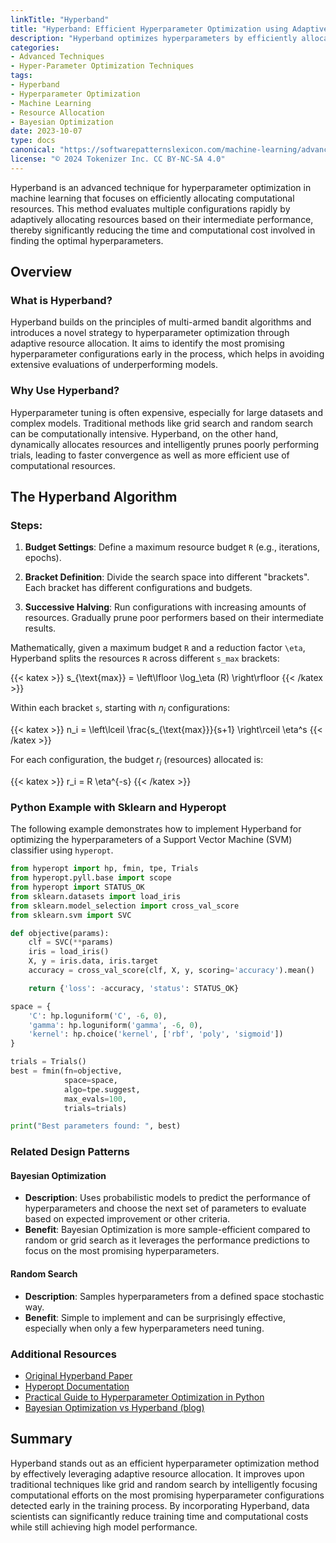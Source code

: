 ```yaml
---
linkTitle: "Hyperband"
title: "Hyperband: Efficient Hyperparameter Optimization using Adaptive Resource Allocation"
description: "Hyperband optimizes hyperparameters by efficiently allocating resources based on intermediate performance assessments, reducing training time and resource wastage."
categories:
- Advanced Techniques
- Hyper-Parameter Optimization Techniques
tags:
- Hyperband
- Hyperparameter Optimization
- Machine Learning
- Resource Allocation
- Bayesian Optimization
date: 2023-10-07
type: docs
canonical: "https://softwarepatternslexicon.com/machine-learning/advanced-techniques/hyper-parameter-optimization-techniques/hyperband"
license: "© 2024 Tokenizer Inc. CC BY-NC-SA 4.0"
---
```


Hyperband is an advanced technique for hyperparameter optimization in machine learning that focuses on efficiently allocating computational resources. This method evaluates multiple configurations rapidly by adaptively allocating resources based on their intermediate performance, thereby significantly reducing the time and computational cost involved in finding the optimal hyperparameters.

## Overview

### What is Hyperband?

Hyperband builds on the principles of multi-armed bandit algorithms and introduces a novel strategy to hyperparameter optimization through adaptive resource allocation. It aims to identify the most promising hyperparameter configurations early in the process, which helps in avoiding extensive evaluations of underperforming models.

### Why Use Hyperband?

Hyperparameter tuning is often expensive, especially for large datasets and complex models. Traditional methods like grid search and random search can be computationally intensive. Hyperband, on the other hand, dynamically allocates resources and intelligently prunes poorly performing trials, leading to faster convergence as well as more efficient use of computational resources.

## The Hyperband Algorithm

### Steps:

1. **Budget Settings**:
   Define a maximum resource budget `R` (e.g., iterations, epochs).
   
2. **Bracket Definition**:
   Divide the search space into different "brackets". Each bracket has different configurations and budgets.

3. **Successive Halving**:
   Run configurations with increasing amounts of resources. Gradually prune poor performers based on their intermediate results.

Mathematically, given a maximum budget `R` and a reduction factor `\eta`, Hyperband splits the resources `R` across different `s_max` brackets:

{{< katex >}} s_{\text{max}} = \left\lfloor \log_\eta (R) \right\rfloor {{< /katex >}}

Within each bracket `s`, starting with $n_i$ configurations:

{{< katex >}} n_i = \left\lceil \frac{s_{\text{max}}}{s+1} \right\rceil \eta^s {{< /katex >}}

For each configuration, the budget $r_i$ (resources) allocated is:

{{< katex >}} r_i = R \eta^{-s} {{< /katex >}}

### Python Example with Sklearn and Hyperopt

The following example demonstrates how to implement Hyperband for optimizing the hyperparameters of a Support Vector Machine (SVM) classifier using `hyperopt`.

```python
from hyperopt import hp, fmin, tpe, Trials
from hyperopt.pyll.base import scope
from hyperopt import STATUS_OK
from sklearn.datasets import load_iris
from sklearn.model_selection import cross_val_score
from sklearn.svm import SVC

def objective(params):
    clf = SVC(**params)
    iris = load_iris()
    X, y = iris.data, iris.target
    accuracy = cross_val_score(clf, X, y, scoring='accuracy').mean()

    return {'loss': -accuracy, 'status': STATUS_OK}

space = {
    'C': hp.loguniform('C', -6, 0),
    'gamma': hp.loguniform('gamma', -6, 0),
    'kernel': hp.choice('kernel', ['rbf', 'poly', 'sigmoid'])
}

trials = Trials()
best = fmin(fn=objective,
            space=space,
            algo=tpe.suggest,
            max_evals=100,
            trials=trials)

print("Best parameters found: ", best)
```

### Related Design Patterns

#### Bayesian Optimization
- **Description**: Uses probabilistic models to predict the performance of hyperparameters and choose the next set of parameters to evaluate based on expected improvement or other criteria.
- **Benefit**: Bayesian Optimization is more sample-efficient compared to random or grid search as it leverages the performance predictions to focus on the most promising hyperparameters.

#### Random Search
- **Description**: Samples hyperparameters from a defined space stochastic way.
- **Benefit**: Simple to implement and can be surprisingly effective, especially when only a few hyperparameters need tuning.

### Additional Resources

- [Original Hyperband Paper](https://arxiv.org/abs/1603.06560)
- [Hyperopt Documentation](https://github.com/hyperopt/hyperopt)
- [Practical Guide to Hyperparameter Optimization in Python](https://www.kdnuggets.com/2020/07/hyperparameter-tuning-machine-learning-models-scikit-learn.html)
- [Bayesian Optimization vs Hyperband (blog)](https://www.optimalflow.com/blog/bayesian-optimization-vs-hyperband/)

## Summary

Hyperband stands out as an efficient hyperparameter optimization method by effectively leveraging adaptive resource allocation. It improves upon traditional techniques like grid and random search by intelligently focusing computational efforts on the most promising hyperparameter configurations detected early in the training process. By incorporating Hyperband, data scientists can significantly reduce training time and computational costs while still achieving high model performance.


